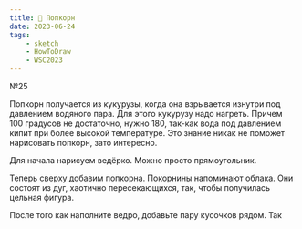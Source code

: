 ```yaml
---
title: 🍿 Попкорн
date: 2023-06-24
tags:
    - sketch
    - HowToDraw
    - WSC2023
---
```


№25

Попкорн получается из кукурузы, когда она взрывается изнутри под давлением водяного пара. Для этого кукурузу надо нагреть. Причем 100 градусов не достаточно, нужно 180, так-как вода под давлением кипит при более высокой температуре. Это знание никак не поможет нарисовать попкорн, зато интересно.

Для начала нарисуем ведёрко. Можно просто прямоугольник.

Теперь сверху добавим попкорна. Покорнины напоминают облака. Они состоят из дуг, хаотично пересекающихся, так, чтобы получилась цельная фигура.

После того как наполните ведро, добавьте пару кусочков рядом. Так
